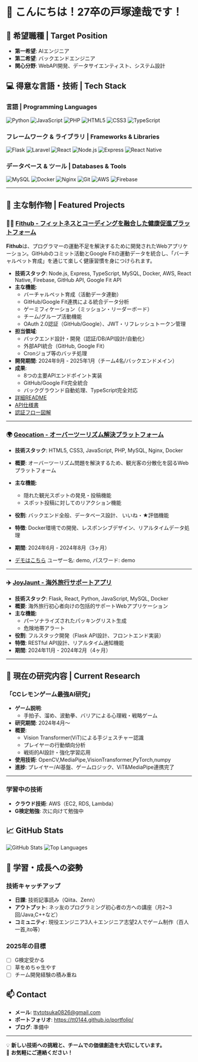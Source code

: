 # 👋 こんにちは！27卒の戸塚達哉です！

## 🎯 希望職種 | Target Position
- **第一希望**: AIエンジニア
- **第二希望**: バックエンドエンジニア
- **関心分野**: WebAPI開発、データサイエンティスト、システム設計

## 💻 得意な言語・技術 | Tech Stack
### 言語 | Programming Languages
![Python](https://img.shields.io/badge/-Python-3776AB?style=flat&logo=python&logoColor=white)
![JavaScript](https://img.shields.io/badge/-JavaScript-F7DF1E?style=flat&logo=javascript&logoColor=black)
![PHP](https://img.shields.io/badge/-PHP-777BB4?style=flat&logo=php&logoColor=white)
![HTML5](https://img.shields.io/badge/-HTML5-E34F26?style=flat&logo=html5&logoColor=white)
![CSS3](https://img.shields.io/badge/-CSS3-1572B6?style=flat&logo=css3&logoColor=white)
![TypeScript](https://img.shields.io/badge/-TypeScript-3178C6?style=flat&logo=typescript&logoColor=white)

### フレームワーク & ライブラリ | Frameworks & Libraries
![Flask](https://img.shields.io/badge/-Flask-000000?style=flat&logo=flask&logoColor=white)
![Laravel](https://img.shields.io/badge/-Laravel-FF2D20?style=flat&logo=laravel&logoColor=white)
![React](https://img.shields.io/badge/-React-61DAFB?style=flat&logo=react&logoColor=black)
![Node.js](https://img.shields.io/badge/-Node.js-339933?style=flat&logo=node.js&logoColor=white)
![Express](https://img.shields.io/badge/-Express-000000?style=flat&logo=express&logoColor=white)
![React Native](https://img.shields.io/badge/-React_Native-61DAFB?style=flat&logo=react&logoColor=black)

### データベース & ツール | Databases & Tools
![MySQL](https://img.shields.io/badge/-MySQL-4479A1?style=flat&logo=mysql&logoColor=white)
![Docker](https://img.shields.io/badge/-Docker-2496ED?style=flat&logo=docker&logoColor=white)
![Nginx](https://img.shields.io/badge/-Nginx-009639?style=flat&logo=nginx&logoColor=white)
![Git](https://img.shields.io/badge/-Git-F05032?style=flat&logo=git&logoColor=white)
![AWS](https://img.shields.io/badge/-AWS-232F3E?style=flat&logo=amazon-aws&logoColor=white)
![Firebase](https://img.shields.io/badge/-Firebase-FFCA28?style=flat&logo=firebase&logoColor=black)

---

## 🚀 主な制作物 | Featured Projects

### 🏃‍♂️ [Fithub - フィットネスとコーディングを融合した健康促進プラットフォーム](https://github.com/WEB-IT-2025/Fithub_Backend)

**Fithub**は、プログラマーの運動不足を解決するために開発されたWebアプリケーション。GitHubのコミット活動とGoogle Fitの運動データを統合し、「バーチャルペット育成」を通じて楽しく健康習慣を身につけられます。

- **技術スタック**: Node.js, Express, TypeScript, MySQL, Docker, AWS, React Native, Firebase, GitHub API, Google Fit API
- **主な機能**:
  - バーチャルペット育成（活動データ連動）
  - GitHub/Google Fit連携による統合データ分析
  - ゲーミフィケーション（ミッション・リーダーボード）
  - チーム/グループ活動機能
  - OAuth 2.0認証（GitHub/Google）、JWT・リフレッシュトークン管理
- **担当領域**:
  - バックエンド設計・開発（認証/DB/API設計/自動化）
  - 外部API統合（GitHub, Google Fit）
  - Cronジョブ等のバッチ処理
- **開発期間**: 2024年9月 - 2025年1月（チーム4名/バックエンドメイン）
- **成果**:
  - 8つの主要APIエンドポイント実装
  - GitHub/Google Fit完全統合
  - バックグラウンド自動処理、TypeScript完全対応
- [詳細README](https://github.com/WEB-IT-2025/Fithub_Backend)
- [API仕様書](docs/api/)
- [認証フロー図解](docs/auth-flow.md)

---

### 🌍 [Geocation - オーバーツーリズム解決プラットフォーム](https://github.com/TT0144/geocation)
- **技術スタック**: HTML5, CSS3, JavaScript, PHP, MySQL, Nginx, Docker
- **概要**: オーバーツーリズム問題を解決するため、観光客の分散化を図るWebプラットフォーム
- **主な機能**: 
  - 隠れた観光スポットの発見・投稿機能
  - スポット投稿に対してのリアクション機能
- **役割**: バックエンド全般、データベース設計、 いいね・★評価機能
- **特徴**: Docker環境での開発、レスポンシブデザイン、リアルタイムデータ処理
- **期間**: 2024年6月 - 2024年8月（3ヶ月）

- [デモはこちら](https://geocation.keyi9029.com)
 ユーザー名: demo, パスワード: demo

---

### ✈️ [JoyJaunt - 海外旅行サポートアプリ](https://github.com/TT0144/joyjaunt)
- **技術スタック**: Flask, React, Python, JavaScript, MySQL, Docker
- **概要**: 海外旅行初心者向けの包括的サポートWebアプリケーション
- **主な機能**:
  - パーソナライズされたパッキングリスト生成
  - 危険地帯アラート
- **役割**: フルスタック開発（Flask API設計、フロントエンド実装）
- **特徴**: RESTful API設計、リアルタイム通知機能
- **期間**: 2024年11月 - 2024年2月（4ヶ月）

---

## 🔬 現在の研究内容 | Current Research

### 「CCレモンゲーム最強AI研究」
- **ゲーム説明**:
  - 手拍子、溜め、波動拳、バリアによる心理戦・戦略ゲーム
- **研究期間**: 2024年4月～
- **概要**: 
  - Vision Transformer(ViT)による手ジェスチャー認識
  - プレイヤーの行動傾向分析
  - 戦術的AI設計・強化学習応用
- **使用技術**: OpenCV,MediaPipe,VisionTransformer,PyTorch,numpy
- **進捗**: プレイヤー/AI基盤、ゲームロジック、ViT&MediaPipe連携完了

---

### 学習中の技術
- **クラウド技術**: AWS（EC2, RDS, Lambda）
- **G検定勉強**: 次に向けて勉強中

## 📈 GitHub Stats
![GitHub Stats](https://github-readme-stats.vercel.app/api?username=TT0144&show_icons=true&theme=radical)
![Top Languages](https://github-readme-stats.vercel.app/api/top-langs/?username=TT0144&layout=compact&theme=radical)

## 🌱 学習・成長への姿勢

### 技術キャッチアップ
- **日課**: 技術記事読み（Qiita、Zenn）
- **アウトプット**: ネッ友のプログラミング初心者の方への講座（月2~3回/Java,C++など）
- **コミュニティ**: 現役エンジニア3人＋エンジニア志望2人でゲーム制作（百人一首,ito等）

### 2025年の目標
- [ ] G検定受かる
- [ ] 草をめちゃ生やす
- [ ] チーム開発経験の積み重ね

## 📫 Contact
- **メール**: ttytotsuka0826@gmail.com
- **ポートフォリオ**: https://tt0144.github.io/portfolio/
- **ブログ**: 準備中
---

💡 **新しい技術への挑戦と、チームでの価値創造を大切にしています。**  
🤝 **お気軽にご連絡ください！**
